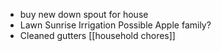- buy new down spout for house
- Lawn
  Sunrise Irrigation
  Possible Apple family?
- Cleaned gutters [[household chores]]